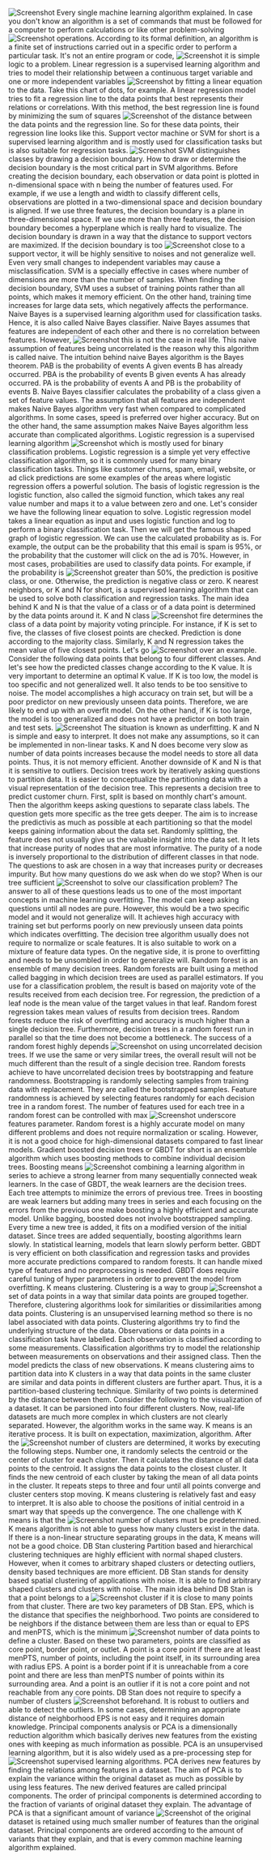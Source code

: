 ![Screenshot](screenshots/screenshot_5.png)
 Every single machine learning algorithm explained. In case you don't know an algorithm is a set of  commands that must be followed for a computer to perform calculations or like other problem-solving
![Screenshot](screenshots/screenshot_10.png)
 operations. According to its formal definition, an algorithm is a finite set of instructions  carried out in a specific order to perform a particular task. It's not an entire program or code,
![Screenshot](screenshots/screenshot_25.png)
 it is simple logic to a problem. Linear regression is a supervised learning algorithm and tries to  model their relationship between a continuous target variable and one or more independent variables
![Screenshot](screenshots/screenshot_30.png)
 by fitting a linear equation to the data. Take this chart of dots, for example. A linear regression  model tries to fit a regression line to the data points that best represents their relations or  correlations. With this method, the best regression line is found by minimizing the sum of squares
![Screenshot](screenshots/screenshot_55.png)
 of the distance between the data points and the regression line. So for these data points,  their regression line looks like this. Support vector machine or SVM for short is a supervised  learning algorithm and is mostly used for classification tasks but is also suitable for regression tasks.
![Screenshot](screenshots/screenshot_65.png)
 SVM distinguishes classes by drawing a decision boundary. How to draw or determine the  decision boundary is the most critical part in SVM algorithms. Before creating the decision boundary,  each observation or data point is plotted in n-dimensional space with n being the number of features  used. For example, if we use a length and width to classify different cells, observations are  plotted in a two-dimensional space and decision boundary is aligned. If we use three features,  the decision boundary is a plane in three-dimensional space. If we use more than three features,  the decision boundary becomes a hyperplane which is really hard to visualize. The decision boundary  is drawn in a way that the distance to support vectors are maximized. If the decision boundary is too
![Screenshot](screenshots/screenshot_140.png)
 close to a support vector, it will be highly sensitive to noises and not generalize well.  Even very small changes to independent variables may cause a misclassification. SVM is a  specially effective in cases where number of dimensions are more than the number of samples.  When finding the decision boundary, SVM uses a subset of training points rather than all points,  which makes it memory efficient. On the other hand, training time increases for large data sets,  which negatively affects the performance. Naive Bayes is a supervised learning algorithm used  for classification tasks. Hence, it is also called Naive Bayes classifier. Naive Bayes assumes that  features are independent of each other and there is no correlation between features. However,
![Screenshot](screenshots/screenshot_145.png)
 this is not the case in real life. This naive assumption of features being uncorrelated is the  reason why this algorithm is called naive. The intuition behind naive Bayes algorithm is the  Bayes theorem. PAB is the probability of events A given events B has already occurred.  PBA is the probability of events B given events A has already occurred. PA is the probability of  events A and PB is the probability of events B. Naive Bayes classifier calculates the probability of  a class given a set of feature values. The assumption that all features are independent makes  Naive Bayes algorithm very fast when compared to complicated algorithms. In some cases, speed is  preferred over higher accuracy. But on the other hand, the same assumption makes Naive Bayes algorithm  less accurate than complicated algorithms. Logistic regression is a supervised learning algorithm
![Screenshot](screenshots/screenshot_245.png)
 which is mostly used for binary classification problems. Logistic regression is a simple yet very  effective classification algorithm, so it is commonly used for many binary classification tasks.  Things like customer churns, spam, email, website, or ad click predictions are some examples of  the areas where logistic regression offers a powerful solution. The basis of logistic regression  is the logistic function, also called the sigmoid function, which takes any real value number and  maps it to a value between zero and one. Let's consider we have the following linear equation to solve.  Logistic regression model takes a linear equation as input and uses logistic function and log  to perform a binary classification task. Then we will get the famous shaped graph of logistic regression.  We can use the calculated probability as is. For example, the output can be the probability that  this email is spam is 95%, or the probability that the customer will click on the ad is 70%. However,  in most cases, probabilities are used to classify data points. For example, if the probability is
![Screenshot](screenshots/screenshot_275.png)
 greater than 50%, the prediction is positive class, or one. Otherwise, the prediction is negative class  or zero. K nearest neighbors, or K and N for short, is a supervised learning algorithm that can be  used to solve both classification and regression tasks. The main idea behind K and N is that the  value of a class or of a data point is determined by the data points around it. K and N class
![Screenshot](screenshots/screenshot_290.png)
 fire determines the class of a data point by majority voting principle. For instance, if K is set  to five, the classes of five closest points are checked. Prediction is done according to the  majority class. Similarly, K and N regression takes the mean value of five closest points. Let's go
![Screenshot](screenshots/screenshot_310.png)
 over an example. Consider the following data points that belong to four different classes.  And let's see how the predicted classes change according to the K value. It is very important to  determine an optimal K value. If K is too low, the model is too specific and not generalized well.  It also tends to be too sensitive to noise. The model accomplishes a high accuracy on  train set, but will be a poor predictor on new previously unseen data points. Therefore,  we are likely to end up with an overfit model. On the other hand, if K is too large,  the model is too generalized and does not have a predictor on both train and test sets.
![Screenshot](screenshots/screenshot_360.png)
 The situation is known as underfitting. K and N is simple and easy to interpret. It does not  make any assumptions, so it can be implemented in non-linear tasks. K and N does become very slow  as number of data points increases because the model needs to store all data points. Thus,  it is not memory efficient. Another downside of K and N is that it is sensitive to outliers.  Decision trees work by iteratively asking questions to partition data. It is easier to conceptualize  the partitioning data with a visual representation of the decision tree. This represents a decision  tree to predict customer churn. First, split is based on monthly chart's amount. Then the algorithm  keeps asking questions to separate class labels. The question gets more specific as the tree gets  deeper. The aim is to increase the predictivis as much as possible at each partitioning so that  the model keeps gaining information about the data set. Randomly splitting, the feature does not  usually give us the valuable insight into the data set. It lets that increase purity of nodes  that are most informative. The purity of a node is inversely proportional to the distribution  of different classes in that node. The questions to ask are chosen in a way that increases purity  or decreases impurity. But how many questions do we ask when do we stop? When is our tree sufficient
![Screenshot](screenshots/screenshot_450.png)
 to solve our classification problem? The answer to all of these questions leads us to one of the most  important concepts in machine learning overfitting. The model can keep asking questions until all nodes  are pure. However, this would be a two specific model and it would not generalize will. It achieves  high accuracy with training set but performs poorly on new previously unseen data points which indicates  overfitting. The decision tree algorithm usually does not require to normalize or scale features.  It is also suitable to work on a mixture of feature data types. On the negative side, it is  prone to overfitting and needs to be unsombled in order to generalize will. Random forest is an  ensemble of many decision trees. Random forests are built using a method called bagging in which  decision trees are used as parallel estimators. If you use for a classification problem, the result is  based on majority vote of the results received from each decision tree. For regression, the prediction  of a leaf node is the mean value of the target values in that leaf. Random forest regression takes  mean values of results from decision trees. Random forests reduce the risk of overfitting and accuracy  is much higher than a single decision tree. Furthermore, decision trees in a random forest run in  parallel so that the time does not become a bottleneck. The success of a random forest highly depends
![Screenshot](screenshots/screenshot_505.png)
 on using uncorrelated decision trees. If we use the same or very similar trees, the overall result  will not be much different than the result of a single decision tree. Random forests achieve to  have uncorrelated decision trees by bootstrapping and feature randomness. Bootstrapping is randomly  selecting samples from training data with replacement. They are called the bootstrapped samples.  Feature randomness is achieved by selecting features randomly for each decision tree in a random  forest. The number of features used for each tree in a random forest can be controlled with max
![Screenshot](screenshots/screenshot_515.png)
 underscore features parameter. Random forest is a highly accurate model on many different problems  and does not require normalization or scaling. However, it is not a good choice for high-dimensional  datasets compared to fast linear models. Gradient boosted decision trees or GBDT for short is an  ensemble algorithm which uses boosting methods to combine individual decision trees. Boosting means
![Screenshot](screenshots/screenshot_545.png)
 combining a learning algorithm in series to achieve a strong learner from many sequentially  connected weak learners. In the case of GBDT, the weak learners are the decision trees. Each tree  attempts to minimize the errors of previous tree. Trees in boosting are weak learners but adding  many trees in series and each focusing on the errors from the previous one make boosting a highly  efficient and accurate model. Unlike bagging, boosted does not involve bootstrapped sampling.  Every time a new tree is added, it fits on a modified version of the initial dataset.  Since trees are added sequentially, boosting algorithms learn slowly. In statistical learning,  models that learn slowly perform better. GBDT is very efficient on both classification and regression  tasks and provides more accurate predictions compared to random forests. It can handle mixed  type of features and no preprocessing is needed. GBDT does require careful tuning of hyper parameters  in order to prevent the model from overfitting. K means clustering. Clustering is a way to group
![Screenshot](screenshots/screenshot_640.png)
 a set of data points in a way that similar data points are grouped together. Therefore, clustering  algorithms look for similarities or dissimilarities among data points. Clustering is an unsupervised learning  method so there is no label associated with data points. Clustering algorithms try to find the  underlying structure of the data. Observations or data points in a classification task have labelled.  Each observation is classified according to some measurements. Classification algorithms try to  model the relationship between measurements on observations and their assigned class. Then the  model predicts the class of new observations. K means clustering aims to partition data into K  clusters in a way that data points in the same cluster are similar and data points in different  clusters are further apart. Thus, it is a partition-based clustering technique. Similarity of two  points is determined by the distance between them. Consider the following to the visualization of a  dataset. It can be parsioned into four different clusters. Now, real-life datasets are much more  complex in which clusters are not clearly separated. However, the algorithm works in the same way.  K means is an iterative process. It is built on expectation, maximization, algorithm. After the
![Screenshot](screenshots/screenshot_670.png)
 number of clusters are determined, it works by executing the following steps. Number one, it randomly  selects the centroid or the center of cluster for each cluster. Then it calculates the distance of  all data points to the centroid. It assigns the data points to the closest cluster. It finds the new  centroid of each cluster by taking the mean of all data points in the cluster. It repeats steps  to three and four until all points converge and cluster centers stop moving. K means clustering  is relatively fast and easy to interpret. It is also able to choose the positions of initial  centroid in a smart way that speeds up the convergence. The one challenge with K means is that the
![Screenshot](screenshots/screenshot_720.png)
 number of clusters must be predetermined. K means algorithm is not able to guess how many clusters  exist in the data. If there is a non-linear structure separating groups in the data,  K means will not be a good choice. DB Stan clustering Partition based and hierarchical  clustering techniques are highly efficient with normal shaped clusters. However, when it comes to  arbitrary shaped clusters or detecting outliers, density based techniques are more efficient. DB  Stan stands for density based spatial clustering of applications with noise. It is able to find arbitrary  shaped clusters and clusters with noise. The main idea behind DB Stan is that a point belongs to a
![Screenshot](screenshots/screenshot_740.png)
 cluster if it is close to many points from that cluster. There are two key parameters of DB Stan.  EPS, which is the distance that specifies the neighborhood. Two points are considered to be  neighbors if the distance between them are less than or equal to EPS and menPTS, which is the minimum
![Screenshot](screenshots/screenshot_760.png)
 number of data points to define a cluster. Based on these two parameters, points are classified as  core point, border point, or outlet. A point is a core point if there are at least menPTS,  number of points, including the point itself, in its surrounding area with radius EPS. A point  is a border point if it is unreachable from a core point and there are less than menPTS number  of points within its surrounding area. And a point is an outlier if it is not a core point  and not reachable from any core points. DB Stan does not require to specify a number of clusters
![Screenshot](screenshots/screenshot_800.png)
 beforehand. It is robust to outliers and able to detect the outliers. In some cases,  determining an appropriate distance of neighborhood EPS is not easy and it requires domain knowledge.  Principal components analysis or PCA is a dimensionally reduction algorithm which basically  derives new features from the existing ones with keeping as much information as possible. PCA  is an unsupervised learning algorithm, but it is also widely used as a pre-processing step for
![Screenshot](screenshots/screenshot_820.png)
 supervised learning algorithms. PCA derives new features by finding the relations among features  in a dataset. The aim of PCA is to explain the variance within the original dataset as much  as possible by using less features. The new derived features are called principal components.  The order of principal components is determined according to the fraction of variants  of original dataset they explain. The advantage of PCA is that a significant amount of variance
![Screenshot](screenshots/screenshot_850.png)
 of the original dataset is retained using much smaller number of features than the original  dataset. Principal components are ordered according to the amount of variants that they explain,  and that is every common machine learning algorithm explained.